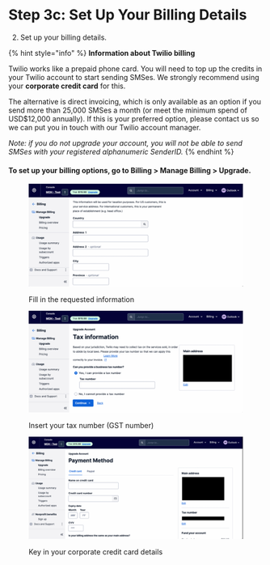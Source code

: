 # Step 3c: Set Up Your Billing Details

2. Set up your billing details.

{% hint style="info" %}
**Information about Twilio billing**

Twilio works like a prepaid phone card. You will need to top up the credits in your Twilio account to start sending SMSes. We strongly recommend using your **corporate credit card** for this.

The alternative is direct invoicing, which is only available as an option if you send more than 25,000 SMSes a month (or meet the minimum spend of USD$12,000 annually). If this is your preferred option, please contact us so we can put you in touch with our Twilio account manager.

_Note: if you do not upgrade your account, you will not be able to send SMSes with your registered alphanumeric SenderID._
{% endhint %}

#### To set up your billing options, go to Billing > Manage Billing > Upgrade.

<figure><img src="../../.gitbook/assets/image (23).png" alt=""><figcaption><p>Fill in the requested information</p></figcaption></figure>

<figure><img src="../../.gitbook/assets/image (27).png" alt=""><figcaption><p>Insert your tax number (GST number)</p></figcaption></figure>

<figure><img src="../../.gitbook/assets/image (19).png" alt=""><figcaption><p>Key in your corporate credit card details</p></figcaption></figure>
